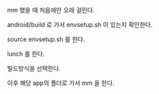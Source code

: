 

mm 했을 때
처음에만 오래 걸린다. 

android/build 로 가서 envsetup.sh 이 있는지 확인한다. 

source envsetup.sh 를 한다.  

lunch 를 한다. 

빌드방식을 선택한다.

이후 해당 app의 폴더로 가서 mm 을 한다.


